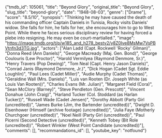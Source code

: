 {"tmdb_id": 105061, "title": "Beyond Glory", "original_title": "Beyond Glory", "slug_title": "beyond-glory", "date": "1948-08-03", "genre": ["Drame"], "score": "8.5/10", "synopsis": "Thinking he may have caused the death of his commanding officer Captain Daniels in Tunisia, Rocky visits Daniels' widow. She falls for him, he falls for her, she encourages him to go to West Point. While there he faces serious disciplinary review for having forced a plebe into resigning. He may even be court-martialled.", "image": "https://image.tmdb.org/t/p/w185_and_h278_bestv2/y8Z0Ive8MsMw7VsPBVtnfn3d3TG.jpg", "actors": ["Alan Ladd (Capt. Rockwell 'Rocky' Gilman)", "Donna Reed (Ann Daniels)", "George Macready (Maj. Gen. Bond)", "George Coulouris (Lew Proctor)", "Harold Vermilyea (Raymond Denmore, Sr.)", "Henry Travers (Pop Dewing)", "Tom Neal (Capt. Henry Jason Daniels)", "Conrad Janis (Raymond Denmore, Jr.)", "Dick Hogan (Cadet Sgt. Eddie Loughlin)", "Paul Lees (Cadet Miller)", "Audie Murphy (Cadet Thomas)", "Geraldine Wall (Mrs. Daniels)", "Luis van Rooten (Dr. Joseph White (as Louis Van Rooten))", "Charles Evans (Mr. Julian)", "Margaret Field (Cora)", "Sean McClory (Barney)", "Steve Pendleton (Gen. Prescott)", "Vincent Donahue (John Craig)", "Harland Tucker (Col. Stoddard (as Harlan Tucker))", "Russell Wade (Cadet Jensen)", "Dorothy Abbott (Party Girl (uncredited))", "James Burke (Jim, the Bartender (uncredited))", "Dwight D. Eisenhower (Himself (archive footage) (uncredited))", "Julia Faye (Motherly Churchgoer (uncredited))", "Noel Neill (Party Girl (uncredited))", "Paul Picerni (Second Detective (uncredited))", "Kenneth Tobey (Bit Role (uncredited))", "Robert Winkler (West Point Candidate (uncredited))"], "comments": [], "recommandations_id": [], "youtube_key": "notfound"}